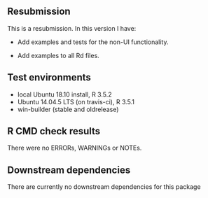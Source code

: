 ## Resubmission

This is a resubmission. In this version I have:

* Add examples and tests for the non-UI functionality.

* Add examples to all Rd files.


## Test environments
* local Ubuntu 18.10 install, R 3.5.2
* Ubuntu 14.04.5 LTS  (on travis-ci), R 3.5.1
* win-builder (stable and oldrelease)

## R CMD check results
There were no ERRORs, WARNINGs or NOTEs.


## Downstream dependencies
There are currently no downstream dependencies for this package
